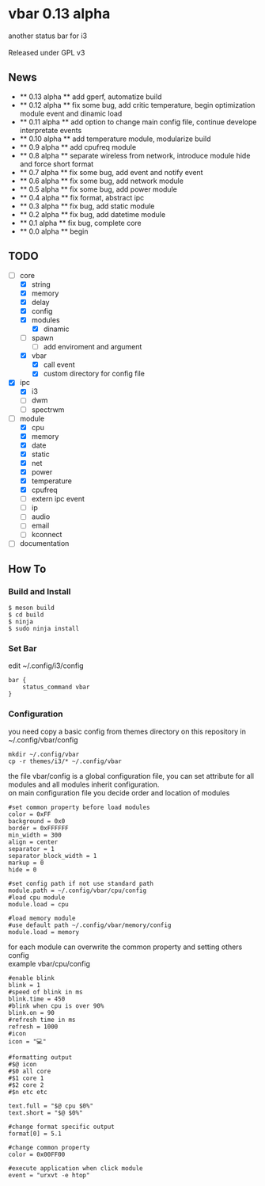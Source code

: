 # vbar 0.13 alpha
another status bar for i3</br>
</br>
Released under GPL v3

## News
* ** 0.13 alpha ** add gperf, automatize build</br>
* ** 0.12 alpha ** fix some bug, add critic temperature, begin optimization module event and dinamic load</br>
* ** 0.11 alpha ** add option to change main config file, continue develope interpretate events </br>
* ** 0.10 alpha ** add temperature module, modularize build</br>
* ** 0.9  alpha ** add cpufreq module</br>
* ** 0.8  alpha ** separate wireless from network, introduce module hide and force short format</br>
* ** 0.7  alpha ** fix some bug, add event and notify event</br>
* ** 0.6  alpha ** fix some bug, add network module</br>
* ** 0.5  alpha ** fix some bug, add power module</br>
* ** 0.4  alpha ** fix format, abstract ipc</br>
* ** 0.3  alpha ** fix bug, add static module</br>
* ** 0.2  alpha ** fix bug, add datetime module</br>
* ** 0.1  alpha ** fix bug, complete core</br>
* ** 0.0  alpha ** begin

## TODO
- [ ] core
	- [X] string
	- [X] memory
	- [X] delay
	- [X] config
	- [X] modules
		- [X] dinamic
	- [ ] spawn
		- [ ] add enviroment and argument
	- [X] vbar
		- [X] call event
		- [X] custom directory for config file
- [X] ipc
	- [X] i3
	- [ ] dwm
	- [ ] spectrwm
- [ ] module
	- [X] cpu
	- [X] memory
	- [X] date
	- [X] static
	- [X] net
	- [X] power
	- [X] temperature
	- [X] cpufreq
	- [ ] extern ipc event
	- [ ] ip
	- [ ] audio
	- [ ] email
	- [ ] kconnect
- [ ] documentation

## How To

### Build and Install
```
$ meson build
$ cd build
$ ninja
$ sudo ninja install
```

### Set Bar
edit ~/.config/i3/config
```
bar {
	status_command vbar
}
```

### Configuration
you need copy a basic config from themes directory on this repository in ~/.config/vbar/config</br>
```
mkdir ~/.config/vbar
cp -r themes/i3/* ~/.config/vbar
```

the file vbar/config is a global configuration file, you can set attribute for all modules and all modules inherit configuration.</br>
on main configuration file you decide order and location of modules

```
#set common property before load modules
color = 0xFF
background = 0x0
border = 0xFFFFFF
min_width = 300
align = center
separator = 1
separator_block_width = 1
markup = 0
hide = 0

#set config path if not use standard path
module.path = ~/.config/vbar/cpu/config
#load cpu module
module.load = cpu

#load memory module
#use default path ~/.config/vbar/memory/config
module.load = memory

```

for each module can overwrite the common property and setting others config</br>
example vbar/cpu/config
```
#enable blink
blink = 1
#speed of blink in ms
blink.time = 450
#blink when cpu is over 90%
blink.on = 90
#refresh time in ms
refresh = 1000
#icon 
icon = "💻"

#formatting output
#$@ icon 
#$0 all core
#$1 core 1
#$2 core 2
#$n etc etc

text.full = "$@ cpu $0%"
text.short = "$@ $0%"

#change format specific output
format[0] = 5.1

#change common property
color = 0x00FF00

#execute application when click module
event = "urxvt -e htop"

```
